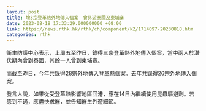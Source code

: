 ```yaml
---
layout: post
title: 增3宗登革熱外地傳入個案　曾外遊泰國及柬埔寨
date: 2023-08-18 17:33:29.000000000 +08:00
link: https://news.rthk.hk/rthk/ch/component/k2/1714097-20230818.htm
categories: rthk
---
```


衞生防護中心表示，上周五至昨日，錄得三宗登革熱外地傳入個案，當中兩人於潛伏期內曾到泰國，其餘一人曾到柬埔寨。

而截至昨日，今年共錄得28宗外地傳入登革熱個案。去年共錄得26宗外地傳入個案。

發言人說，如果從受登革熱影響地區回港，應在14日內繼續使用昆蟲驅避劑。若感到不適，應盡快求醫，並告知醫生外遊細節。
